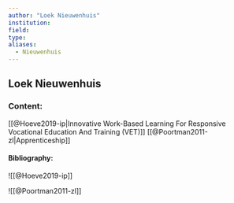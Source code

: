 ```yaml
---
author: "Loek Nieuwenhuis"
institution:
field:
type:
aliases:
  - Nieuwenhuis
---
```


## Loek Nieuwenhuis

### Content:
[[@Hoeve2019-ip|Innovative Work-Based Learning For Responsive Vocational Education And Training (VET)]]
[[@Poortman2011-zl|Apprenticeship]]

#### Bibliography:

![[@Hoeve2019-ip]]

![[@Poortman2011-zl]]